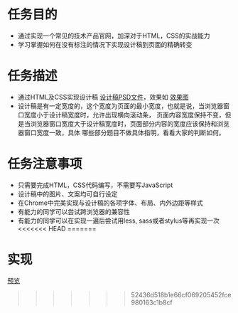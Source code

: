 # 任务目的
  - 通过实现一个常见的技术产品官网，加深对于HTML，CSS的实战能力
  - 学习掌握如何在没有标注的情况下实现设计稿到页面的精确转变
# 任务描述
  - 通过HTML及CSS实现设计稿 [设计稿PSD文件](https://github.com/ZheningLin/ife/blob/master/Task7-%E5%B8%B8%E8%A7%81%E7%BD%91%E9%A1%B5%E7%BB%93%E6%9E%84%E4%B8%8E%E5%B8%83%E5%B1%80/static/task_1_7_1.psd)，效果如 [效果图](https://github.com/ZheningLin/ife/blob/master/Task7-%E5%B8%B8%E8%A7%81%E7%BD%91%E9%A1%B5%E7%BB%93%E6%9E%84%E4%B8%8E%E5%B8%83%E5%B1%80/static/task_1_7_2.jpg)
  - 设计稿是有一定宽度的，这个宽度为页面的最小宽度，也就是说，当浏览器窗口宽度小于设计稿宽度时，允许出现横向滚动条，
    页面内容宽度保持不变，但是当浏览器窗口宽度大于设计稿宽度时，页面部分内容的宽度应该保持和浏览器窗口宽度一致，具体
    哪些部分题目不做具体指明，看看大家的判断如何。
# 任务注意事项
  - 只需要完成HTML，CSS代码编写，不需要写JavaScript
  - 设计稿中的图片、文案均可自行设定
  - 在Chrome中完美实现与设计稿的各项字体、布局、内外边距等样式
  - 有能力的同学可以尝试跨浏览器的兼容性
  - 有能力的同学可以在实现一遍后尝试用less, sass或者stylus等再实现一次
<<<<<<< HEAD
=======
# 实现
 [预览](https://zheninglin.github.io/ife/Task7-%E5%B8%B8%E8%A7%81%E7%BD%91%E9%A1%B5%E7%BB%93%E6%9E%84%E4%B8%8E%E5%B8%83%E5%B1%80/index.html)
>>>>>>> 52436d518b1e66cf069205452fce980163c1b8cf
